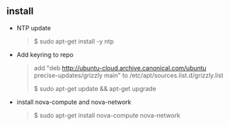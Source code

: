 install
--------
- NTP update
  	> $ sudo apt-get install -y ntp

- Add keyring to repo
  	> add "deb http://ubuntu-cloud.archive.canonical.com/ubuntu precise-updates/grizzly main"
  	> to /etc/apt/sources.list.d/grizzly.list 
  	>
  	> $ sudo apt-get update && apt-get upgrade

- install nova-compute and nova-network
  	> $ sudo apt-get install nova-compute nova-network
